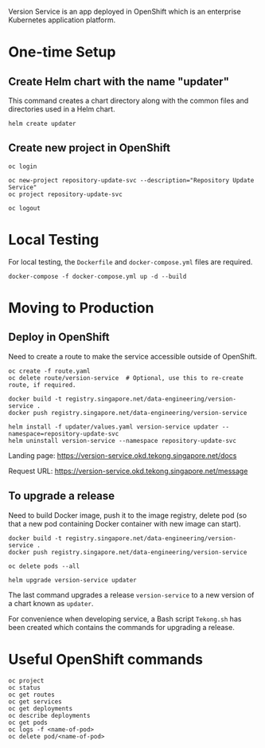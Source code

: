 Version Service is an app deployed in OpenShift which is an enterprise Kubernetes application platform. 

# One-time Setup

## Create Helm chart with the name "updater"
This command creates a chart directory along with the common files and directories used in a Helm chart. 
```
helm create updater
```

## Create new project in OpenShift
```
oc login

oc new-project repository-update-svc --description="Repository Update Service"
oc project repository-update-svc

oc logout
```

# Local Testing
For local testing, the `Dockerfile` and `docker-compose.yml` files are required.
```
docker-compose -f docker-compose.yml up -d --build
```

# Moving to Production

## Deploy in OpenShift
Need to create a route to make the service accessible outside of OpenShift.
```
oc create -f route.yaml
oc delete route/version-service  # Optional, use this to re-create route, if required.

docker build -t registry.singapore.net/data-engineering/version-service .
docker push registry.singapore.net/data-engineering/version-service

helm install -f updater/values.yaml version-service updater --namespace=repository-update-svc
helm uninstall version-service --namespace repository-update-svc
```

Landing page: https://version-service.okd.tekong.singapore.net/docs

Request URL: https://version-service.okd.tekong.singapore.net/message

## To upgrade a release
Need to build Docker image, push it to the image registry, delete pod (so that a new pod containing Docker container with new image can start).
```
docker build -t registry.singapore.net/data-engineering/version-service .
docker push registry.singapore.net/data-engineering/version-service

oc delete pods --all

helm upgrade version-service updater
```
The last command upgrades a release `version-service` to a new version of a chart known as `updater`.

For convenience when developing service, a Bash script `Tekong.sh` has been created which contains the commands for upgrading a release. 

# Useful OpenShift commands
```
oc project
oc status
oc get routes
oc get services
oc get deployments
oc describe deployments
oc get pods
oc logs -f <name-of-pod>
oc delete pod/<name-of-pod>
```
